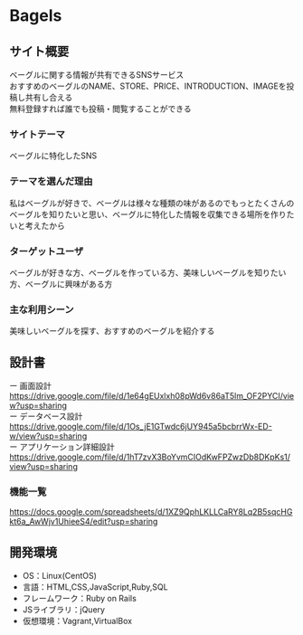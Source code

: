 # Bagels

## サイト概要
ベーグルに関する情報が共有できるSNSサービス
<br>
おすすめのベーグルのNAME、STORE、PRICE、INTRODUCTION、IMAGEを投稿し共有し合える
<br>
無料登録すれば誰でも投稿・閲覧することができる

### サイトテーマ
ベーグルに特化したSNS

### テーマを選んだ理由
私はベーグルが好きで、ベーグルは様々な種類の味があるのでもっとたくさんのベーグルを知りたいと思い、ベーグルに特化した情報を収集できる場所を作りたいと考えたから

### ターゲットユーザ
ベーグルが好きな方、ベーグルを作っている方、美味しいベーグルを知りたい方、ベーグルに興味がある方

### 主な利用シーン
美味しいベーグルを探す、おすすめのベーグルを紹介する

## 設計書
ー 画面設計 https://drive.google.com/file/d/1e64gEUxlxh08pWd6v86aT5lm_OF2PYCI/view?usp=sharing
<br>
ー データベース設計 https://drive.google.com/file/d/1Os_jE1GTwdc6jUY945a5bcbrrWx-ED-w/view?usp=sharing
<br>
ー アプリケーション詳細設計 https://drive.google.com/file/d/1hT7zvX3BoYvmCIOdKwFPZwzDb8DKpKs1/view?usp=sharing

### 機能一覧
https://docs.google.com/spreadsheets/d/1XZ9QphLKLLCaRY8Lq2B5sqcHGkt6a_AwWjv1UhieeS4/edit?usp=sharing

## 開発環境
- OS：Linux(CentOS)
- 言語：HTML,CSS,JavaScript,Ruby,SQL
- フレームワーク：Ruby on Rails
- JSライブラリ：jQuery
- 仮想環境：Vagrant,VirtualBox